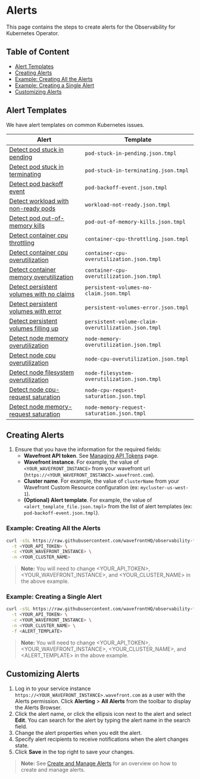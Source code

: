 # Alerts

This page contains the steps to create alerts for the Observability for Kubernetes Operator.

## Table of Content

- [Alert Templates](#alert-templates)
- [Creating Alerts](#creating-alerts)
- [Example: Creating All the Alerts](#example-creating-all-the-alerts)
- [Example: Creating a Single Alert](#example-creating-a-single-alert)
- [Customizing Alerts](#customizing-alerts)

## Alert Templates

We have alert templates on common Kubernetes issues.

| Alert                                                                                               | Template |
|-----------------------------------------------------------------------------------------------------|---|
| [Detect pod stuck in pending](templates/pod-stuck-in-pending.json.tmpl)                             | `pod-stuck-in-pending.json.tmpl` |
| [Detect pod stuck in terminating](templates/pod-stuck-in-terminating.json.tmpl)                     | `pod-stuck-in-terminating.json.tmpl` |
| [Detect pod backoff event](templates/pod-backoff-event.json.tmpl)                                   | `pod-backoff-event.json.tmpl` |
| [Detect workload with non-ready pods](templates/workload-not-ready.json.tmpl)                       | `workload-not-ready.json.tmpl` |
| [Detect pod out-of-memory kills](templates/pod-out-of-memory-kills.json.tmpl)                       | `pod-out-of-memory-kills.json.tmpl` |
| [Detect container cpu throttling](templates/container-cpu-throttling.json.tmpl)                     | `container-cpu-throttling.json.tmpl` |
| [Detect container cpu overutilization](templates/container-cpu-overutilization.json.tmpl)           | `container-cpu-overutilization.json.tmpl` |
| [Detect container memory overutilization](templates/container-memory-overutilization.json.tmpl)     | `container-cpu-overutilization.json.tmpl` |
| [Detect persistent volumes with no claims](templates/persistent-volumes-no-claim.json.tmpl)         | `persistent-volumes-no-claim.json.tmpl` |
| [Detect persistent volumes with error](templates/persistent-volumes-error.json.tmpl)                | `persistent-volumes-error.json.tmpl` |
| [Detect persistent volumes filling up](templates/persistent-volume-claim-overutilization.json.tmpl) | `persistent-volume-claim-overutilization.json.tmpl` |
| [Detect node memory overutilization](templates/node-memory-overutilization.json.tmpl)               | `node-memory-overutilization.json.tmpl` |
| [Detect node cpu overutilization](templates/node-cpu-overutilization.json.tmpl)                     | `node-cpu-overutilization.json.tmpl` |
| [Detect node filesystem overutilization](templates/node-filesystem-overutilization.json.tmpl)       | `node-filesystem-overutilization.json.tmpl` |
| [Detect node cpu-request saturation](templates/node-cpu-request-saturation.json.tmpl)               | `node-cpu-request-saturation.json.tmpl` |
| [Detect node memory-request saturation](templates/node-memory-request-saturation.json.tmpl)         | `node-memory-request-saturation.json.tmpl` |

## Creating Alerts

1. Ensure that you have the information for the required fields:
    - **Wavefront API token**. See [Managing API Tokens](https://docs.wavefront.com/wavefront_api.html#managing-api-tokens) page.
    - **Wavefront instance**. For example, the value of `<YOUR_WAVEFRONT_INSTANCE>` from your wavefront url (`https://<YOUR_WAVEFRONT_INSTANCE>.wavefront.com`).
    - **Cluster name**. For example, the value of `clusterName` from your Wavefront Custom Resource configuration (ex: `mycluster-us-west-1`).
    - **(Optional) Alert template**. For example, the value of `<alert_template_file.json.tmpl>` from the list of alert templates (ex: `pod-backoff-event.json.tmpl`).

### Example: Creating All the Alerts

```bash
curl -sSL https://raw.githubusercontent.com/wavefrontHQ/observability-for-kubernetes/main/docs/alerts/create-all-alerts.sh | bash -s -- \
  -t <YOUR_API_TOKEN> \
  -c <YOUR_WAVEFRONT_INSTANCE> \
  -n <YOUR_CLUSTER_NAME>
```

>**Note:** You will need to change <YOUR_API_TOKEN>, <YOUR_WAVEFRONT_INSTANCE>, and <YOUR_CLUSTER_NAME> in the above example.

### Example: Creating a Single Alert

```bash
curl -sSL https://raw.githubusercontent.com/wavefrontHQ/observability-for-kubernetes/main/docs/alerts/create-alert.sh | bash -s -- \
  -t <YOUR_API_TOKEN> \
  -c <YOUR_WAVEFRONT_INSTANCE> \
  -n <YOUR_CLUSTER_NAME> \
  -f <ALERT_TEMPLATE>
```

>**Note:** You will need to change <YOUR_API_TOKEN>, <YOUR_WAVEFRONT_INSTANCE>, <YOUR_CLUSTER_NAME>, and <ALERT_TEMPLATE> in the above example.

## Customizing Alerts

1. Log in to your service instance `https://<YOUR_WAVEFRONT_INSTANCE>.wavefront.com` as a user with the Alerts permission. Click **Alerting** > **All Alerts** from the toolbar to display the Alerts Browser.
2. Click the alert name, or click the ellipsis icon next to the alert and select **Edit**.  You can search for the alert by typing the alert name in the search field.
3. Change the alert properties when you edit the alert.
4. Specify alert recipients to receive notifications when the alert changes state.
5. Click **Save** in the top right to save your changes.

>**Note:** See [Create and Manage Alerts](https://docs.wavefront.com/alerts_manage.html) for an overview on how to create and manage alerts.
